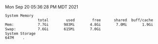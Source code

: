 Mon Sep 20 05:36:28 PM MDT 2021
```bash
System Memory
               total        used        free      shared  buff/cache   available
Mem:           7.7Gi       983Mi       4.8Gi       7.0Mi       1.9Gi       6.4Gi
Swap:          7.6Gi       615Mi       7.0Gi
System Storage
647M	.
```
